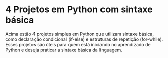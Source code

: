 # 4 Projetos em Python com sintaxe básica

Acima estão 4 projetos simples em Python que utilizam sintaxe básica, como declaração condicional (if-else) e estruturas de repetição (for-while). Esses projetos são úteis para quem está iniciando no aprendizado de Python e deseja praticar a sintaxe básica da linguagem.
